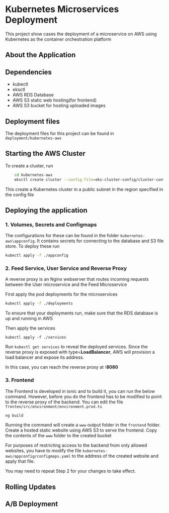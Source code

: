 # Kubernetes Microservices Deployment

This project show cases the deployment of a microservice on AWS using Kubernetes as the container orchestration platform

## About the Application

## Dependencies

* kubectl
* eksctl
* AWS RDS Database
* AWS S3 static web hosting(for frontend)
* AWS S3 bucket for hosting uploaded images

## Deployment files

The deployment files for this project can be found in `deployment/kubernetes-aws`

## Starting the AWS Cluster

To create a cluster, run

```sh
    cd kubernetes-aws
    eksctl create cluster --config-file=eks-cluster-config/cluster-config.yaml
```

This create a Kubernetes cluster in a public subnet in the region specified in the config file

## Deploying the application

### 1. Volumes, Secrets and Configmaps

The configurations for these can be found in the folder `kubernetes-aws\appconfig`. It contains secrets for connecting to the database and S3 file store. To deploy these run

```sh
kubectl apply -f ./appconfig
```

### 2. Feed Service, User Service and Reverse Proxy

A reverse proxy is an Nginx webserver that  routes incoming requests between the User microservice and the Feed Microservice

First apply the pod deployments for the microservices

```sh
kubectl apply -f ./deployments
```

To ensure that your deployments run, make sure that the RDS database is up and running in AWS

Then apply the services

```
kubectl apply -f ./services
```

Run `kubectl get services` to reveal the deployed services. Since the reverse proxy is exposed with type=**LoadBalancer**, AWS will provision a load balancer and expose its address. 



In this case, you can reach the reverse proxy at **:8080**

### 3. Frontend

The Frontend is developed in ionic and to build it, you can run the below command. However, before you do the frontend has to be modified to point to the reverse proxy of the backend. You can edit the file `fronten/src/environment/environment.prod.ts`

```sh
ng build
```

Running the command will create a `www` output folder in the `frontend` folder. Create a hosted static website using AWS S3 to serve the frontend. Copy the contents of the `www` folder to the created bucket

For purposes of restricting access to the backend from only allowed websites, you have to modify the file `kubernetes-aws/appconfig/configmaps.yaml` to the address of the created website and apply that file.

You may need to repeat Step 2 for your changes to take effect.

## Rolling Updates


## A/B Deployment
